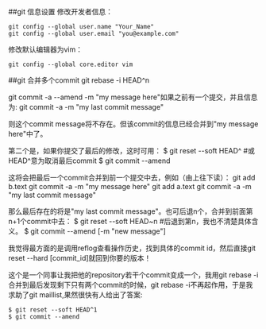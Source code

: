##git 信息设置
修改开发者信息：
```
git config --global user.name "Your_Name"
git config --global user.email "you@example.com"
```
修改默认编辑器为vim：
```
git config --global core.editor vim
```
##git 合并多个commit
git rebase -i HEAD^n

git commit -a --amend -m "my message here"如果之前有一个提交，并且信息为:
git commit -a -m "my last commit message"

则这个commit message将不存在。但该commit的信息已经合并到"my message here"中了。

第二个是，如果你提交了最后的修改，这时可用：
$ git reset --soft HEAD^ #或HEAD^意为取消最后commit
$ git commit --amend

这将会把最后一个commit合并到前一个提交中去，例如（由上往下读）：
git add b.text
git commit -a -m "my message here"
git add a.text
git commit -a -m "my last commit message"

那么最后存在的将是"my last commit message"。也可后退n个，合并到前面第n+1个commit中去：
$ git reset --soft HEAD~n #后退到第n，我也不清楚具体含义。
$ git commit --amend [-m "new message"]

我觉得最方面的是调用reflog查看操作历史，找到具体的commit id，然后直接git reset --hard [commit_id]就回到你要的版本！

这个是一个同事让我把他的repository若干个commit变成一个，我用git rebase -i合并到最后发现剩下只有两个commit的时候，git rebase -i不再起作用，于是我求助了git maillist,果然很快有人给出了答案:
```
$ git reset --soft HEAD^1
$ git commit --amend
```
